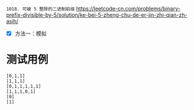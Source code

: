 
`1018. 可被 5 整除的二进制前缀` https://leetcode-cn.com/problems/binary-prefix-divisible-by-5/solution/ke-bei-5-zheng-chu-de-er-jin-zhi-qian-zh-asih/
- [x] 方法一：模拟

# 测试用例

```
[0,1,1]
[1,1,1]
[0,1,1,1,1,1]
[1,1,1,0,1]
[0]
[1]
```
